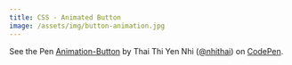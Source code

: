 ```yaml
---
title: CSS - Animated Button
image: /assets/img/button-animation.jpg
---
```


<p data-height="265" data-theme-id="0" data-slug-hash="GYGdqz" data-default-tab="css,result" data-user="nhithai" data-pen-title="Animation-Button" class="codepen">See the Pen <a href="https://codepen.io/nhithai/pen/GYGdqz/">Animation-Button</a> by Thai Thi Yen Nhi (<a href="https://codepen.io/nhithai">@nhithai</a>) on <a href="https://codepen.io">CodePen</a>.</p>
<script async src="https://static.codepen.io/assets/embed/ei.js"></script>

